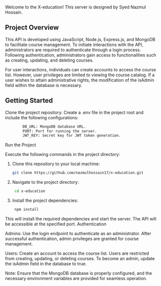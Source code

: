 Welcome to the X-education! This server is designed by Syed Nazmul Hossain.

## Project Overview

This API is developed using JavaScript, Node.js, Express.js, and MongoDB to facilitate course management. To initiate interactions with the API, administrators are required to authenticate through a login process. Following authentication, administrators gain access to functionalities such as creating, updating, and deleting courses.

For user interactions, individuals can create accounts to access the course list. However, user privileges are limited to viewing the course catalog. If a user wishes to attain administrative rights, the modification of the isAdmin field within the database is necessary.

## Getting Started

Clone the project repository.
Create a .env file in the project root and include the following configurations:

```bash
        DB_URL: MongoDB database URL.
        PORT: Port for running the server.
        JWT_KEY: Secret key for JWT token generation.
```

Run the Project

Execute the following commands in the project directory:

1. Clone this repository to your local machine:

   ```bash
   git clone https://github.com/nazmulhossain17/x-education.git

   ```

2. Navigate to the project directory:

   ```bash
    cd x-education
   ```

3. Install the project dependencies:
   ```bash
    npm install
   ```

This will install the required dependencies and start the server. The API will be accessible at the specified port.
Authentication

Admins: Use the login endpoint to authenticate as an administrator. After successful authentication, admin privileges are granted for course management.

Users: Create an account to access the course list. Users are restricted from creating, updating, or deleting courses. To become an admin, update the isAdmin field in the database to true.

Note:
Ensure that the MongoDB database is properly configured, and the necessary environment variables are provided for seamless operation.
